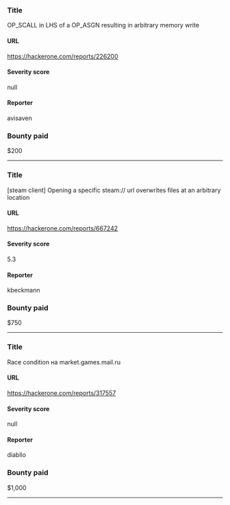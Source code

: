 ### Title
OP_SCALL in LHS of a OP_ASGN resulting in arbitrary memory write
#### URL 
https://hackerone.com/reports/226200
#### Severity score
null
#### Reporter 
avisaven
### Bounty paid
$200


---


### Title
[steam client] Opening a specific steam:// url overwrites files at an arbitrary location
#### URL 
https://hackerone.com/reports/667242
#### Severity score
5.3
#### Reporter 
kbeckmann
### Bounty paid
$750


---


### Title
Race condition на market.games.mail.ru
#### URL 
https://hackerone.com/reports/317557
#### Severity score
null
#### Reporter 
diabllo
### Bounty paid
$1,000


---


